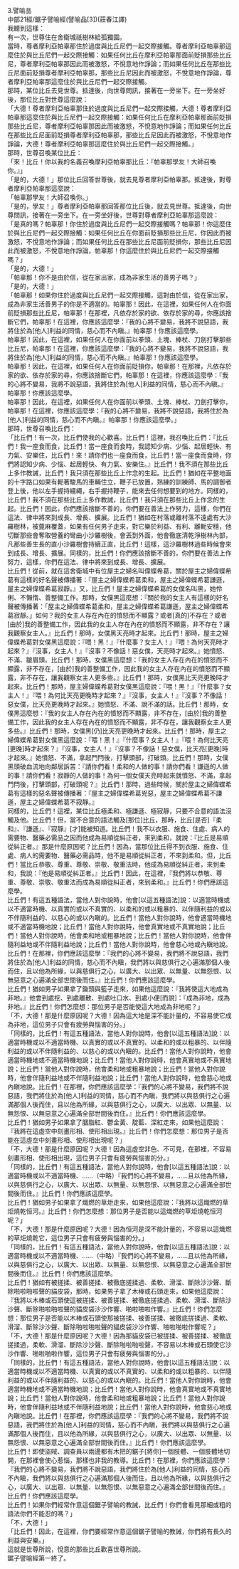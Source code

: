 3.譬喻品  
中部21經/鋸子譬喻經(譬喻品[3])(莊春江譯)  
我聽到這樣：  
有一次，世尊住在舍衛城祇樹林給孤獨園。  
當時，尊者摩利亞帕辜那住於過度與比丘尼們一起交際接觸。尊者摩利亞帕辜那這麼住於與比丘尼們一起交際接觸：如果任何比丘在摩利亞帕辜那面前貶損那些比丘尼，尊者摩利亞帕辜那因此而被激怒，不悅意地作諍論；而如果任何比丘在那些比丘尼面前貶損尊者摩利亞帕辜那，那些比丘尼因此而被激怒，不悅意地作諍論，尊者摩利亞帕辜那這麼住於與比丘尼們一起交際接觸。  
那時，某位比丘去見世尊。抵達後，向世尊問訊，接著在一旁坐下。在一旁坐好後，那位比丘對世尊這麼說：  
「大德！尊者摩利亞帕辜那住於過度與比丘尼們一起交際接觸，大德！尊者摩利亞帕辜那這麼住於與比丘尼們一起交際接觸：如果任何比丘在摩利亞帕辜那面前貶損那些比丘尼，尊者摩利亞帕辜那因此而被激怒，不悅意地作諍論；而如果任何比丘在那些比丘尼面前貶損尊者摩利亞帕辜那，那些比丘尼因此而被激怒，不悅意地作諍論，大德！尊者摩利亞帕辜那這麼住於與比丘尼們一起交際接觸。」  
那時，世尊召喚某位比丘：  
「來！比丘！你以我的名義召喚摩利亞帕辜那比丘：『帕辜那學友！大師召喚你。』」  
「是的，大德！」那位比丘回答世尊後，就去見尊者摩利亞帕辜那。抵達後，對尊者摩利亞帕辜那這麼說：  
「帕辜那學友！大師召喚你。」  
「是的，學友！」尊者摩利亞帕辜那回答那位比丘後，就去見世尊。抵達後，向世尊問訊，接著在一旁坐下。在一旁坐好後，世尊對尊者摩利亞帕辜那這麼說：  
「是真的嗎？帕辜那！你住於過度與比丘尼們一起交際接觸嗎？帕辜那！你這麼住於與比丘尼們一起交際接觸：如果任何比丘在你面前貶損那些比丘尼，你因此而被激怒，不悅意地作諍論；而如果任何比丘在那些比丘尼面前貶損你，那些比丘尼因此而被激怒，不悅意地作諍論，帕辜那！你這麼住於與比丘尼們一起交際接觸嗎？」  
「是的，大德！」  
「帕辜那！你不是由於信，從在家出家，成為非家生活的善男子嗎？」  
「是的，大德！」  
「帕辜那！如果你住於過度與比丘尼們一起交際接觸，這對由於信，從在家出家，成為非家生活善男子的你是不適當的。帕辜那！因此，在這裡，如果任何人在你面前貶損那些比丘尼，帕辜那！在那裡，凡依存於家的欲、依存於家的尋，你應該捨斷它們，帕辜那！在這裡，你應該這麼學：『我的心將不變易，我將不說惡語，我將住於為[他人]利益的同情，慈心而不內瞋。』帕辜那！你應該這麼學。  
帕辜那！因此，在這裡，如果任何人在你面前以拳頭、土塊、棒杖、刀劍打擊那些比丘尼，帕辜那！在這裡，你應該這麼學：『我的心將不變易，我將不說惡語，我將住於為[他人]利益的同情，慈心而不內瞋。』帕辜那！你應該這麼學。  
帕辜那！因此，在這裡，如果任何人在你面前貶損你，帕辜那！在那裡，凡依存於家的欲、依存於家的尋，你應該捨斷它們，帕辜那！在這裡，你應該這麼學：『我的心將不變易，我將不說惡語，我將住於為[他人]利益的同情，慈心而不內瞋。』帕辜那！你應該這麼學。  
帕辜那！因此，在這裡，如果任何人在你面前以拳頭、土塊、棒杖、刀劍打擊你，帕辜那！在這裡，你應該這麼學：『我的心將不變易，我將不說惡語，我將住於為[他人]利益的同情，慈心而不內瞋。』帕辜那！你應該這麼學。」  
那時，世尊召喚比丘們：  
「比丘們！有一次，比丘們使我的心歡喜。比丘們！這裡，我召喚比丘們：『比丘們！我一座食而食，比丘們！當一座食而食時，我認知少病、少惱、起居輕快、有力氣、安樂住，比丘們！來！請你們也一座食而食，比丘們！當一座食而食時，你們將認知少病、少惱、起居輕快、有力氣、安樂住。』比丘們！我不須在那些比丘上多作教誡，比丘們！我只須在那些比丘上作念的生起。比丘們！猶如在平整地面的十字路口如果有軛著駿馬的車輛住立，鞭子已放置，熟練的訓練師、馬的調御者登上後，他以左手握持繮繩，右手握持鞭子，能來去任何想要到的地方。同樣的，比丘們！我不須在那些比丘上多作教誡，比丘們！我只須在那些比丘上作念的生起。比丘們！因此，你們應該捨斷不善的，你們要在善法上作努力，這樣，你們在這法、律中將來到成長、增長、擴展。比丘們！猶如在村落或離村落不遠處有大沙羅樹林，被蓖麻覆蓋，如果有任何男子走來，對它樂於利益、有利、離軛安穩，他切斷那些會奪取營養的彎曲小沙羅樹後，會丟到外面，他會徹底清乾淨樹林內部，凡那些善生長的直小沙羅樹會持續正直，比丘們！這樣，這沙羅樹林過些時候會來到成長、增長、擴展。同樣的，比丘們！你們應該捨斷不善的，你們要在善法上作努力，這樣，你們在這法、律中將來到成長、增長、擴展。  
比丘們！從前，就在這舍衛城中有位屋主之婦名叫偉蝶希葛，關於屋主之婦偉蝶希葛有這樣的好名聲被傳播著：『屋主之婦偉蝶希葛柔和，屋主之婦偉蝶希葛謙遜，屋主之婦偉蝶希葛寂靜。』又，比丘們！屋主之婦偉蝶希葛的女僕名叫黑，她伶俐、不懶惰、善整備工作。那時，女僕黑這麼想：『關於我的女主人有這樣的好名聲被傳播著：「屋主之婦偉蝶希葛柔和，屋主之婦偉蝶希葛謙遜，屋主之婦偉蝶希葛寂靜。」如何？我的女主人存在內在的憤怒而不顯露？或者[真的]不存在？或者[由於]我的善整備工作，因此我的女主人存在內在的憤怒而不顯露，非不存在？讓我觀察女主人。』比丘們！那時，女僕黑天亮時才起來。比丘們！那時，屋主之婦偉蝶希葛對女僕黑這麼說：『喂！黑！』『什麼事？女主人！』『喂！為何天亮時才起來？』『沒事，女主人！』『沒事？不像話！惡女僕，天亮時才起來。』她憤怒、不滿、皺眉頭。比丘們！那時，女僕黑這麼想：『我的女主人存在內在的憤怒而不顯露，非不存在，[由於]我的善整備工作，因此我的女主人存在內在的憤怒而不顯露，非不存在，讓我觀察女主人更多些。』比丘們！那時，女僕黑比天亮更晚時才起來。比丘們！那時，屋主婦偉蝶希葛對女僕黑這麼說：『喂！黑！』『什麼事？女主人！』『喂！為何比天亮更晚時才起來？』『沒事，女主人！』『沒事？不像話！惡女僕，比天亮更晚時才起來。』她憤怒、不滿、說不滿的話。比丘們！那時，女僕黑這麼想：『我的女主人存在內在的憤怒而不顯露，非不存在，[由於]我的善整備工作，因此我的女主人存在內在的憤怒而不顯露，非不存在，讓我觀察女主人更多些。』比丘們！那時，女僕黑[仍]比天亮更晚時才起來。比丘們！那時，屋主之婦偉蝶希葛對女僕黑這麼說：『喂！黑！』『什麼事？女主人！』『喂！為何比天亮[更晚]時才起來？』『沒事，女主人！』『沒事？不像話！惡女僕，比天亮[更晚]時才起來。』她憤怒、不滿，拿起門閂後，打擊頭部，打破頭。比丘們！那時，女僕黑頭破血流地向鄰居訴苦：『請你們看！柔和的人做的事！請你們看！謙遜的人做的事！請你們看！寂靜的人做的事！為何一個女僕天亮時起來就憤怒、不滿，拿起門閂後，打擊頭部，打破頭呢？』比丘們！那時，過些時候，關於屋主之婦偉蝶希葛有這樣的惡名聲被傳播著：『屋主之婦偉蝶希葛兇惡，屋主之婦偉蝶希葛不謙遜，屋主之婦偉蝶希葛不寂靜。』  
同樣的，比丘們！這裡，某位比丘極柔和、極謙遜、極寂靜，只要不合意的語法沒觸及他。比丘們！但，當不合意的語法觸及[那位]比丘，那時，比丘[是否]『柔和』、『謙遜』、『寂靜』[才]能被知道。比丘們！我不以衣服、施食、住處、病人的需要物、醫藥必需品之因而他成為易順從糾正者，來到柔和，就說：『比丘是易順從糾正者。』那是什麼原因呢？比丘們！因為，當那位比丘得不到衣服、施食、住處、病人的需要物、醫藥必需品時，他不是易順從糾正者，不來到柔和。但，比丘們！當比丘恭敬、尊重、尊敬、崇敬、敬重法時，他成為易順從糾正者，來到柔和，我說：『他是易順從糾正者。』比丘們！因此，在這裡，『我們將以恭敬、尊重、尊敬、崇敬、敬重法而成為易順從糾正者，來到柔和。』比丘們！你們應該這麼學。  
比丘們！有這五種語法，當他人對你說時，他會[以這五種語法]說：以適當時機或以不適當時機、以真實的或以不真實的、以柔和的或以粗暴的、以伴隨利益的或以不伴隨利益的、以慈心的或以內瞋的。比丘們！當他人對你說時，他會適當時機地或不適當時機地說；比丘們！當他人對你說時，他會真實地或不真實地說；比丘們！當他人對你說時，他會柔和地或粗暴地說；比丘們！當他人對你說時，他會伴隨利益地或不伴隨利益地說；比丘們！當他人對你說時，他會慈心地或內瞋地說。比丘們！在那裡，你們應該這麼學：『我們的心將不變易，我們將不說惡語，我們將住於為[他人]利益的同情，慈心而不內瞋，我們將以與慈俱行之心遍滿那個人後而住，且以他為所緣，以與慈俱行之心，以廣大、以出眾、以無量、以無怨恨、以無惡意之心遍滿全部世間後而住。』比丘們！你們應該這麼學。  
比丘們！猶如男子如果拿了鋤頭與籃子走來，如果他這麼說：『我將使這大地成為非地。』他會到處挖、到處離散、到處吐口水、到處小便[而說]：『成為非地，成為非地。』比丘們！你們怎麼想：那位男子是否能使這大地成為非地呢？」  
「不，大德！那是什麼原因呢？大德！因為這大地是深不能計量的，不容易使它成為非地，這位男子只會有疲勞與惱害的分。」  
「同樣的，比丘們！有這五種語法，當他人對你說時，他會[以這五種語法]說：以適當時機或以不適當時機、以真實的或以不真實的、以柔和的或以粗暴的、以伴隨利益的或以不伴隨利益的、以慈心的或以內瞋的。比丘們！當他人對你說時，他會適當時機地或不適當時機地說；比丘們！當他人對你說時，他會真實地或不真實地說；比丘們！當他人對你說時，他會柔和地或粗暴地說；比丘們！當他人對你說時，他會伴隨利益地或不伴隨利益地說；比丘們！當他人對你說時，他會慈心地或內瞋地說。比丘們！在那裡，你們應該這麼學：『我們的心將不變易，我們將不說惡語，我們將住於為[他人]利益的同情，慈心而不內瞋，我們將以與慈俱行之心遍滿那個人後而住，且以他為所緣，以與慈俱行之心，以廣大、以出眾、以無量、以無怨恨、以無惡意之心遍滿全部世間後而住。』比丘們！你們應該這麼學。  
比丘們！猶如男子如果拿了胭脂紅、鬱金黃、靛藍、深紅走來，如果他這麼說：『我將在這虛空中刻畫形相、使形相出現。』比丘們！你們怎麼想：那位男子是否能在這虛空中刻畫形相、使形相出現呢？」  
「不，大德！那是什麼原因呢？大德！因為這虛空非色、不可見，在那裡，不容易刻畫形相、使形相出現，這位男子只會有疲勞與惱害的分。」  
「同樣的，比丘們！有這五種語法，當他人對你說時，他會[以這五種語法]說：以適當時機或以不適當時機、……（中略）『我們的心將不變易，……且以他為所緣，以與慈俱行之心，以廣大、以出眾、以無量、以無怨恨、以無惡意之心遍滿全部世間後而住。』比丘們！你們應該這麼學。  
比丘們！猶如男子如果拿了熾燃的草炬走來，如果他這麼說：『我將以這熾燃的草炬燒乾恒河。』比丘們！你們怎麼想：那位男子是否能以這熾燃的草炬燒乾恒河呢？」  
「不，大德！那是什麼原因呢？大德！因為恒河是深不能計量的，不容易以這熾燃的草炬燒乾它，這位男子只會有疲勞與惱害的分。」  
「同樣的，比丘們！有這五種語法，當他人對你說時，他會[以這五種語法]說：以適當時機或以不適當時機、……（中略）『我們的心將不變易，……且以他為所緣，以與慈俱行之心，以廣大、以出眾、以無量、以無怨恨、以無惡意之心遍滿全部世間後而住。』比丘們！你們應該這麼學。  
比丘們！猶如有被搓揉、被善搓揉、被徹底搓揉過、柔軟、滑溜、斷除沙沙聲、斷除啪啦啪啦聲的貓皮袋，那時，如果男子拿了木棒或石頭走來，如果他這麼說：『我將以木棒或石頭使這被搓揉、被善搓揉、被徹底搓揉過、柔軟、滑溜、斷除沙沙聲、斷除啪啦啪啦聲的貓皮袋沙沙作響、啪啦啪啦作響。』比丘們！你們怎麼想：那位男子是否能以木棒或石頭使那被搓揉、被善搓揉、被徹底搓揉過、柔軟、滑溜、斷除沙沙聲、斷除啪啦啪啦聲的貓皮袋沙沙作響、啪啦啪啦作響呢？」  
「不，大德！那是什麼原因呢？大德！因為那貓皮袋已被搓揉、被善搓揉、被徹底搓揉過，柔軟、滑溜、斷除沙沙聲、斷除啪啦啪啦聲，不容易以木棒或石頭使它沙沙作響、啪啦啪啦作響，這位男子只會有疲勞與惱害的分。」  
「同樣的，比丘們！有這五種語法，當他人對你說時，他會[以這五種語法]說：以適當時機或以不適當時機、以真實的或以不真實的、以柔和的或以粗暴的、以伴隨利益的或以不伴隨利益的、以慈心的或以內瞋的。比丘們！當他人對你說時，他會適當時機地或不適當時機地說；比丘們！當他人對你說時，他會真實地或不真實地說；比丘們！當他人對你說時，他會柔和地或粗暴地說；比丘們！當他人對你說時，他會伴隨利益地或不伴隨利益地說；比丘們！當他人對你說時，他會慈心地或內瞋地說。比丘們！在那裡，你們應該這麼學：『我們的心將不變易，我們將不說惡語，我們將住於為[他人]利益的同情，慈心而不內瞋，我們將以與慈俱行之心遍滿那個人後而住，且以他為所緣，以與慈俱行之心，以廣大、以出眾、以無量、以無怨恨、以無惡意之心遍滿全部世間後而住。』比丘們！你們應該這麼學。  
比丘們！即使盜賊、調查員以兩邊都有木把的鋸子[將你]一個肢體、一個肢體地切開，在那裡會使心惹惱，那樣也非我的教導。比丘們！在那裡，你們應該這麼學：『我們的心將不變易，我們將不說惡語，我們將住於為[他人]利益的同情，慈心而不內瞋，我們將以與慈俱行之心遍滿那個人後而住，且以他為所緣，以與慈俱行之心，以廣大、以出眾、以無量、以無怨恨、以無惡意之心遍滿全部世間後而住。』比丘們！你們應該這麼學。  
比丘們！如果你們經常作意這個鋸子譬喻的教誡，比丘們！你們會看見那細或粗的語法你們不能忍的嗎？」  
「不，大德！」  
「比丘們！因此，在這裡，你們要經常作意這個鋸子譬喻的教誡，你們將有長久的利益與安樂。」  
這就是世尊所說，悅意的那些比丘歡喜世尊所說。  
鋸子譬喻經第一終了。  
  
  
